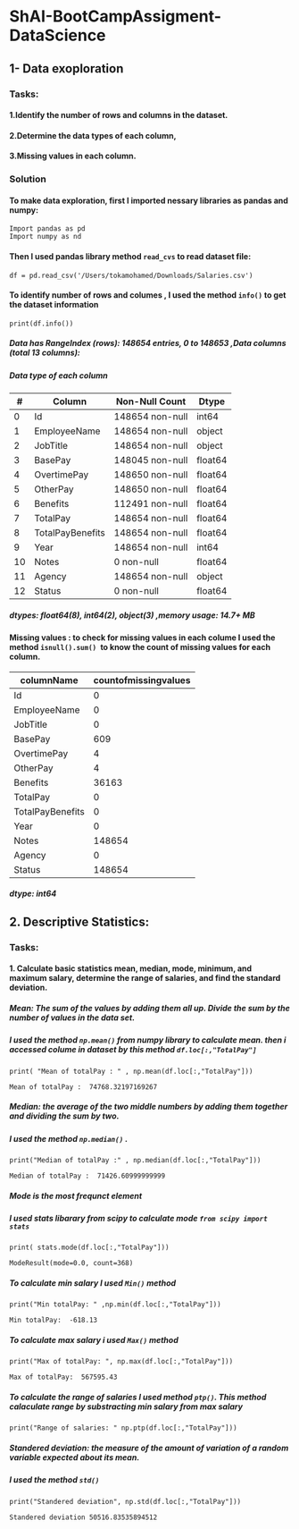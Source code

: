 # ShAI-BootCampAssigment-DataScience
## 1- Data exoploration
### Tasks:
#### 1.Identify the number of rows and columns in the dataset.
#### 2.Determine the data types of each column,
#### 3.Missing values in each column.
### Solution 
#### To make data exploration, first I imported nessary libraries as pandas and numpy:
```
Import pandas as pd
Import numpy as nd
```
#### Then I used pandas library method `read_cvs` to read dataset file:
```
df = pd.read_csv('/Users/tokamohamed/Downloads/Salaries.csv')
```
#### To identify number of rows and columes , I used the method `info()` to get the dataset information 
```
print(df.info())
```
##### Data has RangeIndex (rows): 148654 entries, 0 to 148653 ,Data columns (total 13 columns):
##### Data type of each column
| # | Column           |Non-Null Count  | Dtype | 
|---| ------           | -------------- | ----- |
|0  | Id               |148654 non-null |int64  |
|1  | EmployeeName     |148654 non-null |object |
| 2 | JobTitle         |148654 non-null |object |
| 3 | BasePay          |148045 non-null |float64|
|4  | OvertimePay      |148650 non-null |float64|
|5  | OtherPay         |148650 non-null |float64|
|6  | Benefits         |112491 non-null |float64|
|7  | TotalPay         |148654 non-null |float64|
|8  | TotalPayBenefits |148654 non-null |float64|
|9  | Year             |148654 non-null |int64  |
|10 | Notes            |0 non-null      |float64|
|11 | Agency           |148654 non-null |object |
|12 | Status           |0 non-null      |float64|

##### dtypes: float64(8), int64(2), object(3) ,memory usage: 14.7+ MB

#### Missing values : to check for missing values in each colume I used the method `isnull().sum() `to know the count of missing values for each column.
columnName       |    countofmissingvalues 
----------       |     -----------------
Id               |        0
EmployeeName     |        0
JobTitle         |        0
BasePay          |      609
OvertimePay      |        4
OtherPay         |        4
Benefits         |   36163
TotalPay         |       0
TotalPayBenefits |       0
Year             |       0
Notes            |  148654
Agency           |       0
Status           |   148654

##### dtype: int64
## 2. Descriptive Statistics:
### Tasks:
#### 1. Calculate basic statistics mean, median, mode, minimum, and maximum salary, determine the range of salaries, and find the standard deviation.
##### Mean: The sum of the values by adding them all up. Divide the sum by the number of values in the data set. 
##### I used the method ` np.mean() ` from numpy library to calculate mean. then i accessed colume in dataset by this method ` df.loc[:,"TotalPay"] `
```
print( "Mean of totalPay : " , np.mean(df.loc[:,"TotalPay"])) 
```
```
Mean of totalPay :  74768.32197169267
```
##### Median: the average of the two middle numbers by adding them together and dividing the sum by two.
##### I used the method ` np.median() ` .
```
print("Median of totalPay :" , np.median(df.loc[:,"TotalPay"]))
```
```
Median of totalPay :  71426.60999999999
```
##### Mode is the most frequnct element 
##### I used stats libarary from scipy to calculate mode ` from scipy import stats `
```
print( stats.mode(df.loc[:,"TotalPay"]))
```
```
ModeResult(mode=0.0, count=368)
```
##### To calculate min salary I used ` Min() ` method 
```
print("Min totalPay: " ,np.min(df.loc[:,"TotalPay"]))
```
```
Min totalPay:  -618.13
```
##### To calculate max salary i used ` Max() ` method 
```
print("Max of totalPay: ", np.max(df.loc[:,"TotalPay"]))
```
```
Max of totalPay:  567595.43
```
##### To calculate the range of salaries I used method ` ptp() `. This method calaculate range by substracting min salary from max salary 
```
print("Range of salaries: " np.ptp(df.loc[:,"TotalPay"]))
```
##### Standered deviation: the measure of the amount of variation of a random variable expected about its mean.
##### I used the method ` std() ` 
```
print("Standered deviation", np.std(df.loc[:,"TotalPay"]))
```
```
Standered deviation 50516.83535894512
```











